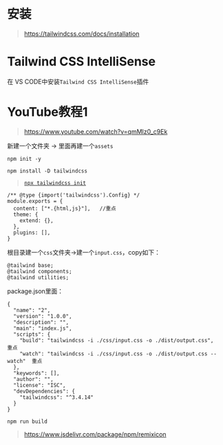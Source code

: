 # 安装
> https://tailwindcss.com/docs/installation

# Tailwind CSS IntelliSense
在 VS CODE中安装`Tailwind CSS IntelliSense`插件

# YouTube教程1
> https://www.youtube.com/watch?v=qmMIz0_c9Ek

新建一个文件夹  -> 里面再建一个`assets`

`npm init -y`

`npm install -D tailwindcss`

 > [`npx tailwindcss init`](https://tailwindcss.com/docs/installation)

```
/** @type {import('tailwindcss').Config} */
module.exports = {
  content: ["*.{html,js}"],   //重点
  theme: {
    extend: {},
  },
  plugins: [],
}
```

根目录建一个`css`文件夹->建一个`input.css`，copy如下：
```
@tailwind base;
@tailwind components;
@tailwind utilities;
```


package.json里面：
```
{
  "name": "2",
  "version": "1.0.0",
  "description": "",
  "main": "index.js",
  "scripts": {
    "build": "tailwindcss -i ./css/input.css -o ./dist/output.css",  重点
    "watch": "tailwindcss -i ./css/input.css -o ./dist/output.css --watch"  重点
  },
  "keywords": [],
  "author": "",
  "license": "ISC",
  "devDependencies": {
    "tailwindcss": "^3.4.14"
  }
}
```

`npm run build`


> https://www.jsdelivr.com/package/npm/remixicon
